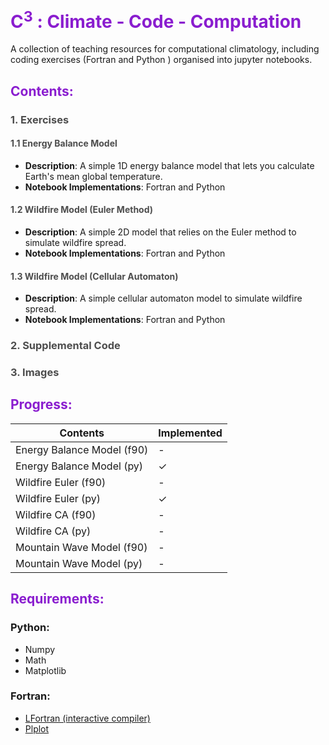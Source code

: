 # <span style="color:#8a1dcf">C<sup>3</sup> : Climate - Code - Computation</span>

A collection of teaching resources for computational climatology, including coding exercises (Fortran and Python ) organised into jupyter notebooks.

## <span style="color:#8a1dcf">Contents:</span>

### <span style="color:#4d4d4d">1. Exercises</span>

#### <span style="color:#4d4d4d">1.1 Energy Balance Model</span>

- **Description**: A simple 1D energy balance model that lets you calculate Earth's mean global temperature.
- **Notebook Implementations**: Fortran and Python

#### <span style="color:#4d4d4d">1.2 Wildfire Model (Euler Method) </span>

- **Description**: A simple 2D model that relies on the Euler method to simulate wildfire spread.
- **Notebook Implementations**: Fortran and Python

#### <span style="color:#4d4d4d">1.3 Wildfire Model (Cellular Automaton) </span>

- **Description**: A simple cellular automaton model to simulate wildfire spread.
- **Notebook Implementations**: Fortran and Python

### <span style="color:#4d4d4d">2. Supplemental Code</span>

### <span style="color:#4d4d4d">3. Images</span>

## <span style="color:#8a1dcf">Progress:</span>

| Contents                   | Implemented |
| -------------------------- | ----------- |
| Energy Balance Model (f90) | -           |
| Energy Balance Model (py)  | ✓           |
| Wildfire Euler (f90)       | -           |
| Wildfire Euler (py)        | ✓           |
| Wildfire CA (f90)          | -           |
| Wildfire CA (py)           | -           |
| Mountain Wave Model (f90)  | -           |
| Mountain Wave Model (py)   | -           |


## <span style="color:#8a1dcf">Requirements:</span>

### Python:
- Numpy
- Math
- Matplotlib

### Fortran:
- [LFortran (interactive compiler)](https://github.com/lfortran/lfortran)
- [Plplot](https://sourceforge.net/p/plplot/plplot/ci/master/tree/)
